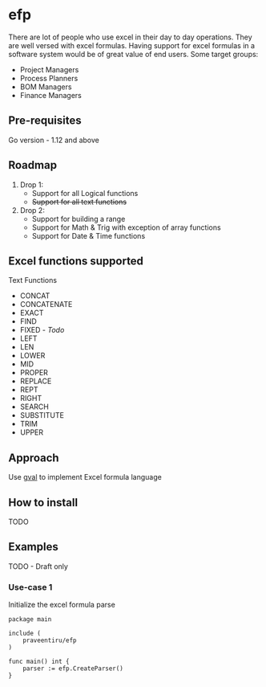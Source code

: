 # efp

There are lot of people who use excel in their day to day operations. They are well versed with excel formulas. Having support for excel formulas in a software system would be of great value of end users. Some target groups:

* Project Managers
* Process Planners
* BOM Managers
* Finance Managers

## Pre-requisites

Go version - 1.12 and above

## Roadmap

1. Drop 1:
    * Support for all Logical functions
    * ~~Support for all text functions~~
2. Drop 2:
    * Support for building a range
    * Support for Math & Trig with exception of array functions
    * Support for Date & Time functions

## Excel functions supported

Text Functions

* CONCAT
* CONCATENATE
* EXACT
* FIND
* FIXED - *Todo*
* LEFT
* LEN
* LOWER
* MID
* PROPER
* REPLACE
* REPT
* RIGHT
* SEARCH
* SUBSTITUTE
* TRIM
* UPPER

## Approach

Use [gval](https://github.com/PaesslerAG/gval) to implement Excel formula language

## How to install

TODO

## Examples

TODO - Draft only

### Use-case 1

Initialize the excel formula parse

```golang
package main

include (
    praveentiru/efp
)

func main() int {
    parser := efp.CreateParser()
}
```
